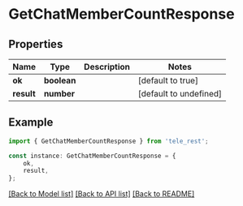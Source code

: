 # GetChatMemberCountResponse


## Properties

Name | Type | Description | Notes
------------ | ------------- | ------------- | -------------
**ok** | **boolean** |  | [default to true]
**result** | **number** |  | [default to undefined]

## Example

```typescript
import { GetChatMemberCountResponse } from 'tele_rest';

const instance: GetChatMemberCountResponse = {
    ok,
    result,
};
```

[[Back to Model list]](../README.md#documentation-for-models) [[Back to API list]](../README.md#documentation-for-api-endpoints) [[Back to README]](../README.md)

